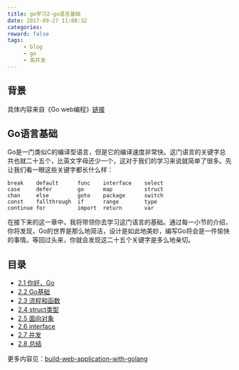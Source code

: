 ```yaml
---
title: go学习2-go语言基础
date: 2017-09-27 11:08:32
categories:
reward: false
tags:
     - blog
     - go
     - 高并发
---
```


## 背景
具体内容来自《Go web编程》[链接](https://github.com/astaxie/build-web-application-with-golang/)

## Go语言基础
Go是一门类似C的编译型语言，但是它的编译速度非常快。这门语言的关键字总共也就二十五个，比英文字母还少一个，这对于我们的学习来说就简单了很多。先让我们看一眼这些关键字都长什么样：

	break    default      func    interface    select
	case     defer        go      map          struct
	chan     else         goto    package      switch
	const    fallthrough  if      range        type
	continue for          import  return       var

在接下来的这一章中，我将带领你去学习这门语言的基础。通过每一小节的介绍，你将发现，Go的世界是那么地简洁，设计是如此地美妙，编写Go将会是一件愉快的事情。等回过头来，你就会发现这二十五个关键字是多么地亲切。

## 目录
+ [2.1 你好，Go](https://github.com/astaxie/build-web-application-with-golang/blob/master/zh/02.1.md)
+ [2.2 Go基础](https://github.com/astaxie/build-web-application-with-golang/blob/master/zh/02.2.md)
+ [2.3 流程和函数](https://github.com/astaxie/build-web-application-with-golang/blob/master/zh/02.3.md)
+ [2.4 struct类型](https://github.com/astaxie/build-web-application-with-golang/blob/master/zh/02.4.md)
+ [2.5 面向对象](https://github.com/astaxie/build-web-application-with-golang/blob/master/zh/02.5.md)
+ [2.6 interface](https://github.com/astaxie/build-web-application-with-golang/blob/master/zh/02.6.md)
+ [2.7 并发](https://github.com/astaxie/build-web-application-with-golang/blob/master/zh/02.7.md)
+ [2.8 总结](https://github.com/astaxie/build-web-application-with-golang/blob/master/zh/02.8.md)

<!--more-->

更多内容见：[build-web-application-with-golang](https://github.com/astaxie/build-web-application-with-golang/)
